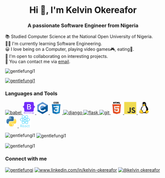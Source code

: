 <!-- Introduction -->

<h1 align="center">Hi 👋, I'm Kelvin Okereafor</h1>
<h3 align="center">A passionate Software Engineer from Nigeria</h3>


📚 Studied Computer Science at the National Open University of Nigeria.<br />
👩‍💻 I'm currently learning Software Engineering.<br />
😀 I love being on a Computer, playing video games🎮, eating🍛.<br />
💬  I'm open to collaborating on interesting projects.<br />
📧 You can contact me via [email](getokereafor@gmail.com).<br />

<!-- My github stats -->
<p align="left"> <img src="https://komarev.com/ghpvc/?username=gentlefungi1&label=Profile%20views&color=0e75b6&style=flat" alt="gentlefungi1" /> </p>

<p align="left"> <a href="https://github.com/ryo-ma/github-profile-trophy"><img src="https://github-profile-trophy.vercel.app/?username=gentlefungi1" alt="gentlefungi1" /></a> </p>

<h3 align="left">Languages and Tools</h3>
<p align="left"> <a href="https://babeljs.io/" target="_blank" rel="noreferrer"> <img src="https://www.vectorlogo.zone/logos/babeljs/babeljs-icon.svg" alt="babel" width="40" height="40"/> </a> <a href="https://getbootstrap.com" target="_blank" rel="noreferrer"> <img src="https://raw.githubusercontent.com/devicons/devicon/master/icons/bootstrap/bootstrap-plain-wordmark.svg" alt="bootstrap" width="40" height="40"/> </a> <a href="https://www.cprogramming.com/" target="_blank" rel="noreferrer"> <img src="https://raw.githubusercontent.com/devicons/devicon/master/icons/c/c-original.svg" alt="c" width="40" height="40"/> </a> <a href="https://www.w3schools.com/css/" target="_blank" rel="noreferrer"> <img src="https://raw.githubusercontent.com/devicons/devicon/master/icons/css3/css3-original-wordmark.svg" alt="css3" width="40" height="40"/> </a> <a href="https://www.djangoproject.com/" target="_blank" rel="noreferrer"> <img src="https://cdn.worldvectorlogo.com/logos/django.svg" alt="django" width="40" height="40"/> </a> <a href="https://flask.palletsprojects.com/" target="_blank" rel="noreferrer"> <img src="https://www.vectorlogo.zone/logos/pocoo_flask/pocoo_flask-icon.svg" alt="flask" width="40" height="40"/> </a> <a href="https://git-scm.com/" target="_blank" rel="noreferrer"> <img src="https://www.vectorlogo.zone/logos/git-scm/git-scm-icon.svg" alt="git" width="40" height="40"/> </a> <a href="https://www.w3.org/html/" target="_blank" rel="noreferrer"> <img src="https://raw.githubusercontent.com/devicons/devicon/master/icons/html5/html5-original-wordmark.svg" alt="html5" width="40" height="40"/> </a> <a href="https://developer.mozilla.org/en-US/docs/Web/JavaScript" target="_blank" rel="noreferrer"> <img src="https://raw.githubusercontent.com/devicons/devicon/master/icons/javascript/javascript-original.svg" alt="javascript" width="40" height="40"/> </a> <a href="https://www.linux.org/" target="_blank" rel="noreferrer"> <img src="https://raw.githubusercontent.com/devicons/devicon/master/icons/linux/linux-original.svg" alt="linux" width="40" height="40"/> </a> <a href="https://www.python.org" target="_blank" rel="noreferrer"> <img src="https://raw.githubusercontent.com/devicons/devicon/master/icons/python/python-original.svg" alt="python" width="40" height="40"/> </a> <a href="https://reactjs.org/" target="_blank" rel="noreferrer"> <img src="https://raw.githubusercontent.com/devicons/devicon/master/icons/react/react-original-wordmark.svg" alt="react" width="40" height="40"/> </a> </p>

<p><img align="left" src="https://github-readme-stats.vercel.app/api/top-langs?username=gentlefungi1&show_icons=true&locale=en&layout=compact" alt="gentlefungi1" /></p>

<p>&nbsp;<img align="center" src="https://github-readme-stats.vercel.app/api?username=gentlefungi1&show_icons=true&locale=en" alt="gentlefungi1" /></p>

<p><img align="center" src="https://github-readme-streak-stats.herokuapp.com/?user=gentlefungi1&" alt="gentlefungi1" /></p>

<h3 align="left">Connect with me</h3>
<p align="left">
<a href="https://twitter.com/gentlefungi" target="blank"><img align="center" src="https://raw.githubusercontent.com/rahuldkjain/github-profile-readme-generator/master/src/images/icons/Social/twitter.svg" alt="gentlefungi" height="30" width="40" /></a>
<a href="https://linkedin.com/in/www.linkedin.com/in/kelvin-okereafor" target="blank"><img align="center" src="https://raw.githubusercontent.com/rahuldkjain/github-profile-readme-generator/master/src/images/icons/Social/linked-in-alt.svg" alt="www.linkedin.com/in/kelvin-okereafor" height="30" width="40" /></a>
<a href="https://medium.com/@kelvin okereafor" target="blank"><img align="center" src="https://raw.githubusercontent.com/rahuldkjain/github-profile-readme-generator/master/src/images/icons/Social/medium.svg" alt="@kelvin okereafor" height="30" width="40" /></a>
</p>
